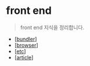 # front end

> front end 지식을 정리합니다.

- [[bundler]]
- [[browser]]
- [[etc]]
- [[article]]

[//begin]: # "Autogenerated link references for markdown compatibility"
[bundler]: bundler/bundler "bundler"
[browser]: browser/browser "browser"
[etc]: etc/etc "etc"
[article]: article "article"
[//end]: # "Autogenerated link references"